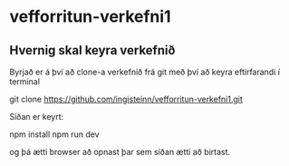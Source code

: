 # vefforritun-verkefni1

## Hvernig skal keyra verkefnið

Byrjað er á því að clone-a verkefnið frá git með því að keyra eftirfarandi í terminal

git clone https://github.com/ingisteinn/vefforritun-verkefni1.git

Síðan er keyrt:

npm install
npm run dev

og þá ætti browser að opnast þar sem síðan ætti að birtast.